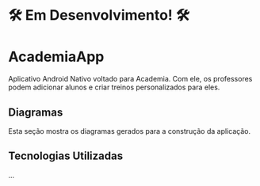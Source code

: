 # 🛠️ Em Desenvolvimento! 🛠️

# AcademiaApp

Aplicativo Android Nativo voltado para Academia. Com ele, os professores podem adicionar alunos e criar treinos personalizados para eles.

## Diagramas

Esta seção mostra os diagramas gerados para a construção da aplicação.

## Tecnologias Utilizadas
...